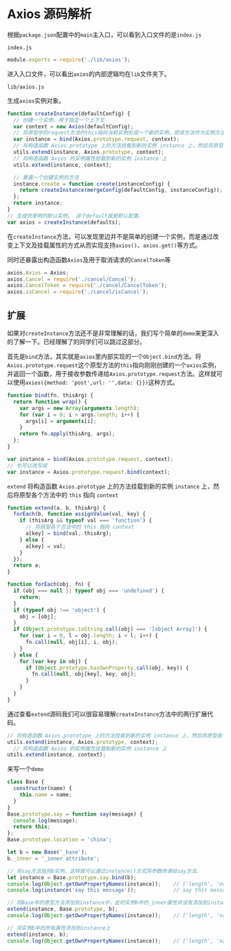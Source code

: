 # Axios 源码解析

根据`package.json`配置中的`main`主入口，可以看到入口文件的是`index.js`

`index.js`
```js
module.exports = require('./lib/axios');
```

进入入口文件，可以看出`axios`的内部逻辑均在`lib`文件夹下。

`lib/axios.js`

生成`axios`实例对象。
```js
function createInstance(defaultConfig) {
  // 创建一个实例，用于指定一个上下文
  var context = new Axios(defaultConfig);
  // 将原型中的request方法的this指向当前实例形成一个新的实例，把该方法作为实例方法使用。
  var instance = bind(Axios.prototype.request, context);
  // 将构造函数 Axios.prototype 上的方法挂载到新的实例 instance 上，然后将原型各个方法中的 this 指向 context，开发中才能使用 axios.get/post… 等等
  utils.extend(instance, Axios.prototype, context);
  // 将构造函数 Axios 的实例属性挂载到新的实例 instance 上
  utils.extend(instance, context);

  // 暴露一个创建实例的方法
  instance.create = function create(instanceConfig) {
    return createInstance(mergeConfig(defaultConfig, instanceConfig));
  };
  return instance;
}
// 生成供使用的默认实例， 这个default就是默认配置。
var axios = createInstance(defaults);
```
在`createInstance`方法，可以发现里边并不是简单的创建一个实例，而是通过改变上下文及挂载属性的方式从而实现支持`axios()`、`axios.get()`等方式。

同时还暴露出构造函数`Axios`及用于取消请求的`CancelToken`等
```js
axios.Axios = Axios;
axios.Cancel = require('./cancel/Cancel');
axios.CancelToken = require('./cancel/CancelToken');
axios.isCancel = require('./cancel/isCancel');
```

## 扩展
如果对`createInstance`方法还不是非常理解的话，我们写个简单的`demo`来更深入的了解一下。已经理解了的同学们可以跳过这部分。

首先是`bind`方法，其实就是`axios`里内部实现的一个`Object.bind`方法。将`Axios.prototype.request`这个原型方法的`this`指向刚刚创建的一个`axios`实例，并返回一个函数，用于接收参数传递给`Axios.prototype.request`方法。这样就可以使用`axios({method: 'post',url: '',data: {}})`这种方式。
```js
function bind(fn, thisArg) {
  return function wrap() {
    var args = new Array(arguments.length);
    for (var i = 0; i < args.length; i++) {
      args[i] = arguments[i];
    }
    return fn.apply(thisArg, args);
  };
}
```

```js
var instance = bind(Axios.prototype.request, context);
// 也可以改写成
var instance = Axios.prototype.request.bind(context);
```

`extend` 将构造函数 `Axios.prototype` 上的方法挂载到新的实例 `instance` 上，然后将原型各个方法中的 `this` 指向 `context`
```js
function extend(a, b, thisArg) {
  forEach(b, function assignValue(val, key) {
    if (thisArg && typeof val === 'function') {
      // 将原型各个方法中的 this 指向 context
      a[key] = bind(val, thisArg);
    } else {
      a[key] = val;
    }
  });
  return a;
}

function forEach(obj, fn) {
  if (obj === null || typeof obj === 'undefined') {
    return;
  }
  if (typeof obj !== 'object') {
    obj = [obj];
  }
  if (Object.prototype.toString.call(obj) === '[object Array]') {
    for (var i = 0, l = obj.length; i < l; i++) {
      fn.call(null, obj[i], i, obj);
    }
  } else {
    for (var key in obj) {
      if (Object.prototype.hasOwnProperty.call(obj, key)) {
        fn.call(null, obj[key], key, obj);
      }
    }
  }
}
```

通过查看`extend`源码我们可以很容易理解`createInstance`方法中的两行扩展代码。
```js
// 将构造函数 Axios.prototype 上的方法挂载到新的实例 instance 上，然后将原型各个方法中的 this 指向 context，开发中才能使用 axios.get/post… 等等
utils.extend(instance, Axios.prototype, context);
  // 将构造函数 Axios 的实例属性挂载到新的实例 instance 上
utils.extend(instance, context);
```

来写一个`demo`
```js
class Base {
  constructor(name) {
    this.name = name;
  }
}
Base.prototype.say = function say(message) {
  console.log(message);
  return this;
};
Base.prototype.location = 'china';

let b = new Base('_base');
b._inner = '_inner attribute';

// 将say方法指向b实例，这样就可以通过instance()方式将参数传递给say方法。
let instance = Base.prototype.say.bind(b);
console.log(Object.getOwnPropertyNames(instance));    // ['length', 'name']
console.log(instance('say this message'));            // say this message

// 将Base中的原型方法添加到instance中，此时实例b中的_inner属性并没有添加到instance上
extend(instance, Base.prototype, b);
console.log(Object.getOwnPropertyNames(instance));    // ['length', 'name', 'say', 'location']

// 将实例b中的所有属性添加到instance上
extend(instance, b);
console.log(Object.getOwnPropertyNames(instance));    // ['length', 'name', 'say', 'location', '_inner']
```
